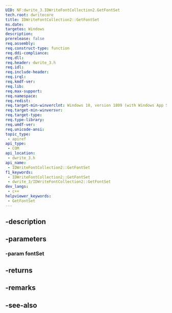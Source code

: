 ```yaml
---
UID: NF:dwrite_3.IDWriteFontCollection2.GetFontSet
tech.root: dwritecore
title: IDWriteFontCollection2::GetFontSet
ms.date: 
targetos: Windows
description: 
prerelease: false
req.assembly: 
req.construct-type: function
req.ddi-compliance: 
req.dll: 
req.header: dwrite_3.h
req.idl: 
req.include-header: 
req.irql: 
req.kmdf-ver: 
req.lib: 
req.max-support: 
req.namespace: 
req.redist: 
req.target-min-winverclnt: Windows 10, version 1809 (with Windows App SDK 0.5 or later)
req.target-min-winversvr: 
req.target-type: 
req.type-library: 
req.umdf-ver: 
req.unicode-ansi: 
topic_type:
 - apiref
api_type:
 - COM
api_location:
 - dwrite_3.h
api_name:
 - IDWriteFontCollection2::GetFontSet
f1_keywords:
 - IDWriteFontCollection2::GetFontSet
 - dwrite_3/IDWriteFontCollection2::GetFontSet
dev_langs:
 - c++
helpviewer_keywords:
 - GetFontSet
---
```


## -description

## -parameters

### -param fontSet

## -returns

## -remarks

## -see-also

